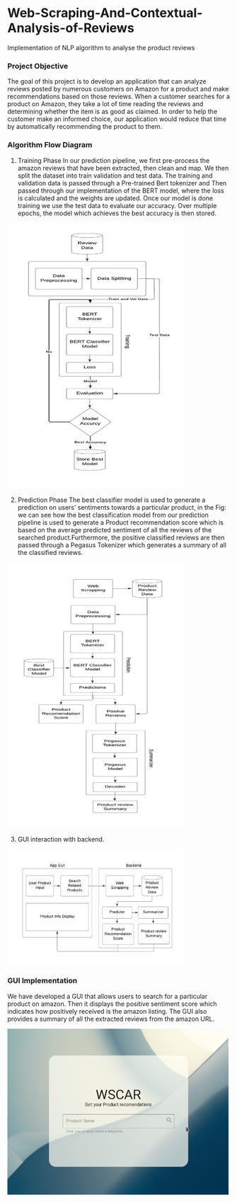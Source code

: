 # Web-Scraping-And-Contextual-Analysis-of-Reviews
Implementation of NLP algorithm to analyse the product reviews

### Project Objective 
The goal of this project is to develop an application that can analyze reviews posted by numerous customers on Amazon for a product and make recommendations based on those reviews. When a customer searches for a product on Amazon, they take a lot of time reading the reviews and determining whether the item is as good as claimed. In order to help the customer make an informed choice, our application would reduce that time by automatically recommending the product to them.

### Algorithm Flow Diagram
1. Training Phase
In our prediction pipeline, we first pre-process the amazon reviews that have been extracted, then clean and map. We then split the dataset into train validation and test data. The training and validation data is passed through a Pre-trained Bert tokenizer and Then passed through our implementation of the BERT model, where the loss is calculated and the weights are updated. Once our model is done training we use the test data to evaluate our accuracy. Over multiple epochs, the model which achieves the best accuracy is then stored.

<img src="https://github.com/vaishanth-rmrj/Web-Scraping-And-Contextual-Analysis-of-Reviews/blob/main/extras/training_flow.png" width=400 height=600/>

2. Prediction Phase
The best classifier model is used to generate a prediction on users’ sentiments towards a particular product, in the Fig: we can see how the best classification model from our prediction pipeline is used to generate a Product recommendation score which is based on the average predicted sentiment of all the reviews of the searched product.Furthermore, the positive classified reviews are then passed through a Pegasus Tokenizer which generates a summary of all the classified reviews.

<img src="https://github.com/vaishanth-rmrj/Web-Scraping-And-Contextual-Analysis-of-Reviews/blob/main/extras/prediction_flow.png" width=400 height=600/>

3. GUI interaction with backend.
<img src="https://github.com/vaishanth-rmrj/Web-Scraping-And-Contextual-Analysis-of-Reviews/blob/main/extras/gui_flow.png" width=400/>

### GUI Implementation

We have developed a GUI that allows users to search for a particular product on amazon. Then it displays the positive sentiment score which indicates how positively received is the amazon listing. The GUI also provides a summary of all the extracted reviews from the amazon URL.

<img src="https://github.com/vaishanth-rmrj/Web-Scraping-And-Contextual-Analysis-of-Reviews/blob/main/extras/gui.png" width=500/>




